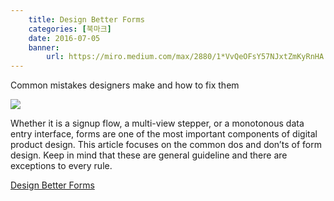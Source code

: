 ```yaml
---
    title: Design Better Forms
    categories: [북마크]
    date: 2016-07-05
    banner:
        url: https://miro.medium.com/max/2880/1*VvQeOFsY57NJxtZmKyRnHA.jpeg
---
```


Common mistakes designers make and how to fix them

![](https://miro.medium.com/max/2880/1*VvQeOFsY57NJxtZmKyRnHA.jpeg)

Whether it is a signup flow, a multi-view stepper, or a monotonous data entry interface, forms are one of the most important components of digital product design. This article focuses on the common dos and don’ts of form design. Keep in mind that these are general guideline and there are exceptions to every rule.

[Design Better Forms](https://uxdesign.cc/design-better-forms-96fadca0f49c)